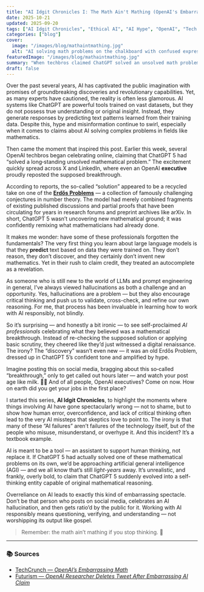 ```yaml
---
title: "AI Idgit Chronicles I: The Math Ain't Mathing (OpenAI's Embarrassing Equation)"
date: 2025-10-21
updated: 2025-09-20
tags: ["AI Idgit Chronicles", "Ethical AI", "AI Hype", "OpenAI", "Tech Humor"]
categories: ["blog"]
cover:
  image: "/images/blog/mathaintmathing.jpg"
  alt: "AI solving math problems on the chalkboard with confused expressions"
featuredImage: "/images/blog/mathaintmathing.jpg"
summary: "When techbros claimed ChatGPT solved an unsolved math problem — but the math wasn’t mathing. A cautionary tale of hype, hallucinations, and overconfidence in AI’s so-called ‘genius.’"
draft: false
---
```


Over the past several years, AI has captivated the public imagination with promises of groundbreaking discoveries and revolutionary capabilities. Yet, as many experts have cautioned, the reality is often less glamorous. AI systems like ChatGPT are powerful tools trained on vast datasets, but they do not possess true understanding or original insight. Instead, they generate responses by predicting text patterns learned from their training data. Despite this, hype and misinformation continue to swirl, especially when it comes to claims about AI solving complex problems in fields like mathematics.

Then came the moment that inspired this post. Earlier this week, several OpenAI techbros began celebrating online, claiming that ChatGPT 5 had “solved a long‑standing unsolved mathematical problem.” The excitement quickly spread across X and LinkedIn, where even an OpenAI **executive** proudly reposted the supposed breakthrough.


According to reports, the so-called “solution” appeared to be a recycled take on one of the [**Erdős Problems**](https://www.erdosproblems.com/) — a collection of famously challenging conjectures in number theory. The model had merely combined fragments of existing published discussions and partial proofs that have been circulating for years in research forums and preprint archives like arXiv. In short, ChatGPT 5 wasn’t uncovering new mathematical ground; it was confidently remixing what mathematicians had already done.

It makes me wonder: have some of these professionals forgotten the fundamentals? The very first thing you learn about large language models is that they **predict** text based on data they were trained on. They don’t reason, they don’t discover, and they certainly don’t invent new mathematics. Yet in their rush to claim credit, they treated an autocomplete as a revelation.

As someone who is still new to the world of LLMs and prompt engineering in general, I’ve always viewed hallucinations as both a challenge and an opportunity. Yes, hallucinations are a problem — but they also encourage critical thinking and push us to validate, cross-check, and refine our own reasoning. For me, that process has been invaluable in learning how to work with AI responsibly, not blindly.  

So it’s surprising — and honestly a bit ironic — to see self-proclaimed *AI professionals* celebrating what they believed was a mathematical breakthrough. Instead of re-checking the supposed solution or applying basic scrutiny, they cheered like they’d just witnessed a digital renaissance. The irony? The “discovery” wasn’t even new — it was an old Erdős Problem, dressed up in ChatGPT 5’s confident tone and amplified by hype.

Imagine posting this on social media, bragging about this so‑called “breakthrough,” only to get called out hours later — and watch your post age like milk. 🥛💀 And of all people, OpenAI executives? Come on now. How on earth did you get your jobs in the first place?

I started this series, **AI Idgit Chronicles**, to highlight the moments where things involving AI have gone spectacularly wrong — not to shame, but to show how human error, overconfidence, and lack of critical thinking often lead to the very AI missteps that skeptics love to point to. The irony is that many of these “AI failures” aren’t failures of the technology itself, but of the people who misuse, misunderstand, or overhype it. And this incident? It’s a textbook example.

AI is meant to be a tool — an assistant to support human thinking, not replace it. If ChatGPT 5 had actually solved one of these mathematical problems on its own, we’d be approaching artificial general intelligence (AGI) — and we all know that’s still *light-years* away. It’s unrealistic, and frankly, overly bold, to claim that ChatGPT 5 suddenly evolved into a self-thinking entity capable of original mathematical reasoning.  

Overreliance on AI leads to exactly this kind of embarrassing spectacle. Don’t be that person who posts on social media, celebrates an AI hallucination, and then gets ratio’d by the public for it. Working with AI responsibly means questioning, verifying, and understanding — not worshipping its output like gospel.

> Remember: the math ain’t mathing if you stop thinking. 🌱

---

### 📚 Sources

- [TechCrunch — *OpenAI’s Embarrassing Math*](https://techcrunch.com/2025/10/19/openais-embarrassing-math/)
- [Futurism — *OpenAI Researcher Deletes Tweet After Embarrassing AI Claim*](https://futurism.com/artificial-intelligence/openai-researcher-deletes-tweet)
